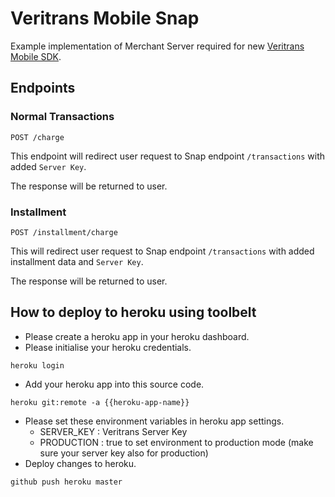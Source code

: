 # Veritrans Mobile Snap

Example implementation of Merchant Server required for new [Veritrans Mobile SDK](https://github.com/veritrans/veritrans-android).

## Endpoints

### Normal Transactions
```
POST /charge
```

This endpoint will redirect user request to Snap endpoint `/transactions` with added `Server Key`.

The response will be returned to user.

### Installment

```
POST /installment/charge
```

This will redirect user request to Snap endpoint `/transactions` with added installment data and `Server Key`.

The response will be returned to user.

## How to deploy to heroku using toolbelt

- Please create a heroku app in your heroku dashboard.
- Please initialise your heroku credentials.

```
heroku login
```
- Add your heroku app into this source code.

```
heroku git:remote -a {{heroku-app-name}}
```

- Please set these environment variables in heroku app settings.
  - SERVER_KEY : Veritrans Server Key
  - PRODUCTION : true to set environment to production mode (make sure your server key also for production)
- Deploy changes to heroku.

```
github push heroku master
```
